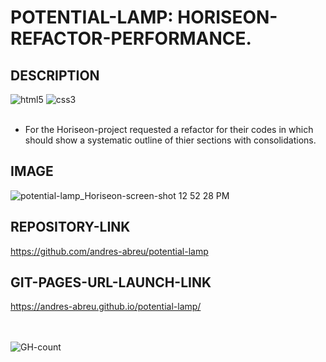 # POTENTIAL-LAMP: HORISEON-REFACTOR-PERFORMANCE.

## DESCRIPTION

<div>
  <img src="https://img.shields.io/badge/HTML5-E34F26?style=for-the-badge&logo=html5&logoColor=white" alt="html5"/>
  <img src="https://img.shields.io/badge/CSS3-1572B6?style=for-the-badge&logo=css3&logoColor=white" alt="css3"/>
  <br/>
  <br/>
</div>

* For the Horiseon-project requested a refactor for their codes in which should show a systematic outline of thier sections with consolidations.

## IMAGE
![potential-lamp_Horiseon-screen-shot 12 52 28 PM](https://user-images.githubusercontent.com/94572199/147714173-8b6a7d1c-100e-4742-a4c6-b5fae09f0dfc.png)

## REPOSITORY-LINK
https://github.com/andres-abreu/potential-lamp

## GIT-PAGES-URL-LAUNCH-LINK
https://andres-abreu.github.io/potential-lamp/

<div id="badges">
  <br/>
  <br/>
  <img src="https://hits.seeyoufarm.com/api/count/incr/badge.svg?url=https%3A%2F%2Fgithub.com%2F{username}1212%2Fhit-counter" alt="GH-count"/>
</div>
